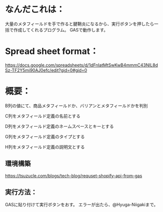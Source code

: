 # なんだこれは：
大量のメタフィールドを手で作ると腱鞘炎になるから、実行ボタンを押したら一括で作成してくれるプログラム。
GASで動作します。

# Spread sheet format：
https://docs.google.com/spreadsheets/d/1dFnIatMtSwKwB4mmmC43NIL8dSz-TF2Y5mi90AJ0efc/edit?gid=0#gid=0

# 概要：
B列の値にて、商品メタフィールドか、バリアンとメタフィールドかを判別

C列をメタフィールド定義の名前とする

D列をメタフィールド定義のネームスペースとキーとする

G列をメタフィールド定義のタイプとする

H列をメタフィールド定義の説明文とする

## 環境構築
https://tsuzucle.com/blogs/tech-blog/requset-shopify-api-from-gas

## 実行方法：
GASに貼り付けて実行ボタンをおす。
エラーが出たら、@Hyuga-Niigakiまで。
